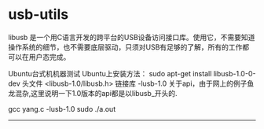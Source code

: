 # usb-utils
 libusb 是一个用C语言开发的跨平台的USB设备访问接口库。使用它，不需要知道操作系统的细节，也不需要底层驱动，只须对USB有足够的了解，所有的工作都可以在用户态完成。

 Ubuntu台式机机器测试
 Ubuntu上安装方法：
	 sudo apt-get install libusb-1.0-0-dev
	 头文件 <libusb-1.0/libusb.h>
	 链接库 -lusb-1.0
	 关于api，由于网上的例子鱼龙混杂,这里说明一下1.0版本的api都是以libusb_开头的.

gcc yang.c -lusb-1.0
sudo ./a.out

-----------------------------------------------------


